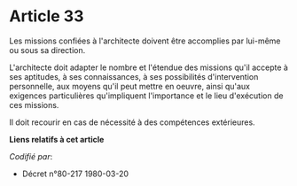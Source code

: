 # Article 33

Les missions confiées à l'architecte doivent être accomplies par lui-même ou sous sa direction.

L'architecte doit adapter le nombre et l'étendue des missions qu'il accepte à ses aptitudes, à ses connaissances, à ses
possibilités d'intervention personnelle, aux moyens qu'il peut mettre en oeuvre, ainsi qu'aux exigences particulières
qu'impliquent l'importance et le lieu d'exécution de ces missions.

Il doit recourir en cas de nécessité à des compétences extérieures.

**Liens relatifs à cet article**

_Codifié par_:

  - Décret n°80-217 1980-03-20

